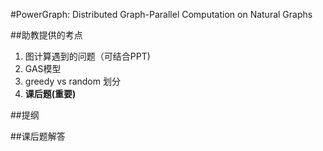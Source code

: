 #PowerGraph: Distributed Graph-Parallel Computation on Natural Graphs

##助教提供的考点
1. 图计算遇到的问题（可结合PPT)
2. GAS模型
3. greedy vs random 划分
4. **课后题(重要)**

##提纲

##课后题解答
